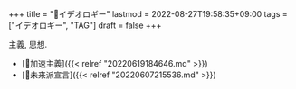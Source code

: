 +++
title = "🔖イデオロギー"
lastmod = 2022-08-27T19:58:35+09:00
tags = ["イデオロギー", "TAG"]
draft = false
+++

主義, 思想.

-   [📝加速主義]({{< relref "20220619184646.md" >}})
-   [📝未来派宣言]({{< relref "20220607215536.md" >}})

